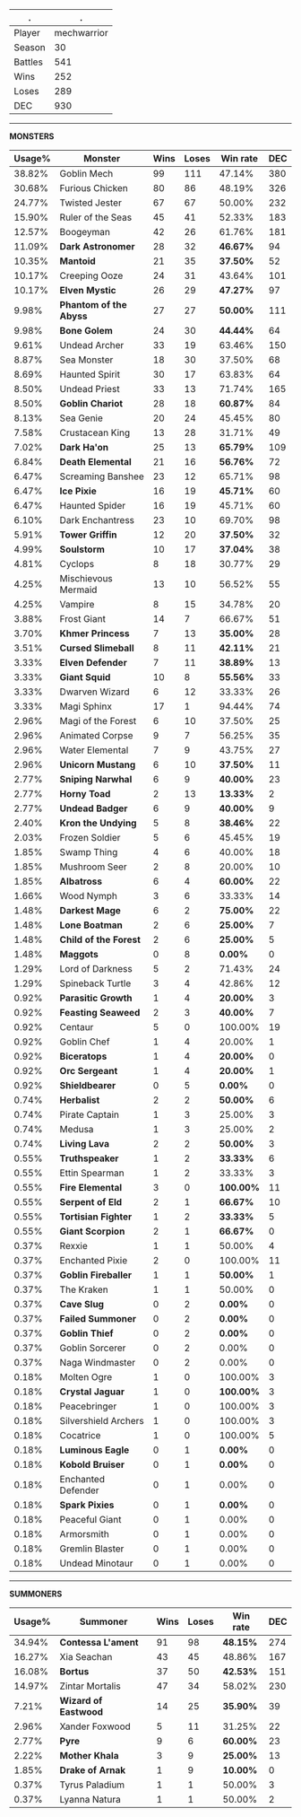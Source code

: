 .|.
|-|-
Player|mechwarrior
Season|30
Battles|541
Wins|252
Loses|289
DEC|930

---
**MONSTERS**

Usage%|Monster|Wins|Loses|Win rate|DEC|
-|-|-|-|-|-|
38.82%|Goblin Mech|99|111|47.14%|380|
30.68%|Furious Chicken|80|86|48.19%|326|
24.77%|Twisted Jester|67|67|50.00%|232|
15.90%|Ruler of the Seas|45|41|52.33%|183|
12.57%|Boogeyman|42|26|61.76%|181|
11.09%|**Dark Astronomer**|28|32|**46.67%**|94|
10.35%|**Mantoid**|21|35|**37.50%**|52|
10.17%|Creeping Ooze|24|31|43.64%|101|
10.17%|**Elven Mystic**|26|29|**47.27%**|97|
9.98%|**Phantom of the Abyss**|27|27|**50.00%**|111|
9.98%|**Bone Golem**|24|30|**44.44%**|64|
9.61%|Undead Archer|33|19|63.46%|150|
8.87%|Sea Monster|18|30|37.50%|68|
8.69%|Haunted Spirit|30|17|63.83%|64|
8.50%|Undead Priest|33|13|71.74%|165|
8.50%|**Goblin Chariot**|28|18|**60.87%**|84|
8.13%|Sea Genie|20|24|45.45%|80|
7.58%|Crustacean King|13|28|31.71%|49|
7.02%|**Dark Ha'on**|25|13|**65.79%**|109|
6.84%|**Death Elemental**|21|16|**56.76%**|72|
6.47%|Screaming Banshee|23|12|65.71%|98|
6.47%|**Ice Pixie**|16|19|**45.71%**|60|
6.47%|Haunted Spider|16|19|45.71%|60|
6.10%|Dark Enchantress|23|10|69.70%|98|
5.91%|**Tower Griffin**|12|20|**37.50%**|32|
4.99%|**Soulstorm**|10|17|**37.04%**|38|
4.81%|Cyclops|8|18|30.77%|29|
4.25%|Mischievous Mermaid|13|10|56.52%|55|
4.25%|Vampire|8|15|34.78%|20|
3.88%|Frost Giant|14|7|66.67%|51|
3.70%|**Khmer Princess**|7|13|**35.00%**|28|
3.51%|**Cursed Slimeball**|8|11|**42.11%**|21|
3.33%|**Elven Defender**|7|11|**38.89%**|13|
3.33%|**Giant Squid**|10|8|**55.56%**|33|
3.33%|Dwarven Wizard|6|12|33.33%|26|
3.33%|Magi Sphinx|17|1|94.44%|74|
2.96%|Magi of the Forest|6|10|37.50%|25|
2.96%|Animated Corpse|9|7|56.25%|35|
2.96%|Water Elemental|7|9|43.75%|27|
2.96%|**Unicorn Mustang**|6|10|**37.50%**|11|
2.77%|**Sniping Narwhal**|6|9|**40.00%**|23|
2.77%|**Horny Toad**|2|13|**13.33%**|2|
2.77%|**Undead Badger**|6|9|**40.00%**|9|
2.40%|**Kron the Undying**|5|8|**38.46%**|22|
2.03%|Frozen Soldier|5|6|45.45%|19|
1.85%|Swamp Thing|4|6|40.00%|18|
1.85%|Mushroom Seer|2|8|20.00%|10|
1.85%|**Albatross**|6|4|**60.00%**|22|
1.66%|Wood Nymph|3|6|33.33%|14|
1.48%|**Darkest Mage**|6|2|**75.00%**|22|
1.48%|**Lone Boatman**|2|6|**25.00%**|7|
1.48%|**Child of the Forest**|2|6|**25.00%**|5|
1.48%|**Maggots**|0|8|**0.00%**|0|
1.29%|Lord of Darkness|5|2|71.43%|24|
1.29%|Spineback Turtle|3|4|42.86%|12|
0.92%|**Parasitic Growth**|1|4|**20.00%**|3|
0.92%|**Feasting Seaweed**|2|3|**40.00%**|7|
0.92%|Centaur|5|0|100.00%|19|
0.92%|Goblin Chef|1|4|20.00%|1|
0.92%|**Biceratops**|1|4|**20.00%**|0|
0.92%|**Orc Sergeant**|1|4|**20.00%**|1|
0.92%|**Shieldbearer**|0|5|**0.00%**|0|
0.74%|**Herbalist**|2|2|**50.00%**|6|
0.74%|Pirate Captain|1|3|25.00%|3|
0.74%|Medusa|1|3|25.00%|2|
0.74%|**Living Lava**|2|2|**50.00%**|3|
0.55%|**Truthspeaker**|1|2|**33.33%**|6|
0.55%|Ettin Spearman|1|2|33.33%|3|
0.55%|**Fire Elemental**|3|0|**100.00%**|11|
0.55%|**Serpent of Eld**|2|1|**66.67%**|10|
0.55%|**Tortisian Fighter**|1|2|**33.33%**|5|
0.55%|**Giant Scorpion**|2|1|**66.67%**|0|
0.37%|Rexxie|1|1|50.00%|4|
0.37%|Enchanted Pixie|2|0|100.00%|11|
0.37%|**Goblin Fireballer**|1|1|**50.00%**|1|
0.37%|The Kraken|1|1|50.00%|0|
0.37%|**Cave Slug**|0|2|**0.00%**|0|
0.37%|**Failed Summoner**|0|2|**0.00%**|0|
0.37%|**Goblin Thief**|0|2|**0.00%**|0|
0.37%|Goblin Sorcerer|0|2|0.00%|0|
0.37%|Naga Windmaster|0|2|0.00%|0|
0.18%|Molten Ogre|1|0|100.00%|3|
0.18%|**Crystal Jaguar**|1|0|**100.00%**|3|
0.18%|Peacebringer|1|0|100.00%|3|
0.18%|Silvershield Archers|1|0|100.00%|3|
0.18%|Cocatrice|1|0|100.00%|5|
0.18%|**Luminous Eagle**|0|1|**0.00%**|0|
0.18%|**Kobold Bruiser**|0|1|**0.00%**|0|
0.18%|Enchanted Defender|0|1|0.00%|0|
0.18%|**Spark Pixies**|0|1|**0.00%**|0|
0.18%|Peaceful Giant|0|1|0.00%|0|
0.18%|Armorsmith|0|1|0.00%|0|
0.18%|Gremlin Blaster|0|1|0.00%|0|
0.18%|Undead Minotaur|0|1|0.00%|0|

---
**SUMMONERS**

Usage%|Summoner|Wins|Loses|Win rate|DEC|
-|-|-|-|-|-|
34.94%|**Contessa L'ament**|91|98|**48.15%**|274|
16.27%|Xia Seachan|43|45|48.86%|167|
16.08%|**Bortus**|37|50|**42.53%**|151|
14.97%|Zintar Mortalis|47|34|58.02%|230|
7.21%|**Wizard of Eastwood**|14|25|**35.90%**|39|
2.96%|Xander Foxwood|5|11|31.25%|22|
2.77%|**Pyre**|9|6|**60.00%**|23|
2.22%|**Mother Khala**|3|9|**25.00%**|13|
1.85%|**Drake of Arnak**|1|9|**10.00%**|0|
0.37%|Tyrus Paladium|1|1|50.00%|3|
0.37%|Lyanna Natura|1|1|50.00%|2|

